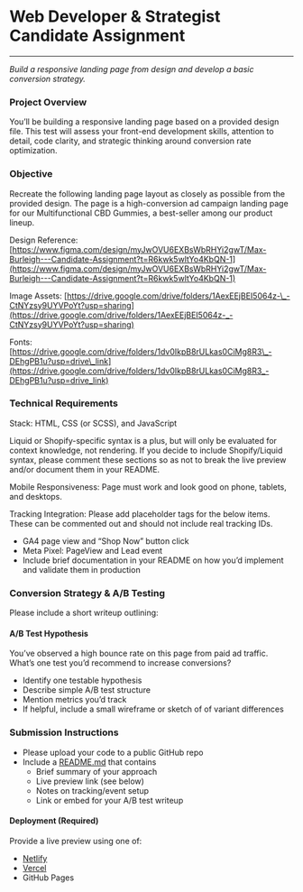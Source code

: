 # Web Developer & Strategist Candidate Assignment

---

*Build a responsive landing page from design and develop a basic conversion strategy.* 

### Project Overview

You’ll be building a responsive landing page based on a provided design file. This test will assess your front-end development skills, attention to detail, code clarity, and strategic thinking around conversion rate optimization.

### Objective

Recreate the following landing page layout as closely as possible from the provided design. The page is a high-conversion ad campaign landing page for our Multifunctional CBD Gummies, a best-seller among our product lineup.

Design Reference: [https://www.figma.com/design/myJwOVU6EXBsWbRHYi2gwT/Max-Burleigh---Candidate-Assignment?t=R6kwk5wltYo4KbQN-1](https://www.figma.com/design/myJwOVU6EXBsWbRHYi2gwT/Max-Burleigh---Candidate-Assignment?t=R6kwk5wltYo4KbQN-1)

Image Assets: [https://drive.google.com/drive/folders/1AexEEjBEI5064z-\_-CtNYzsy9UYVPoYt?usp=sharing](https://drive.google.com/drive/folders/1AexEEjBEI5064z-_-CtNYzsy9UYVPoYt?usp=sharing)

Fonts:   
[https://drive.google.com/drive/folders/1dv0IkpB8rULkas0CiMg8R3\_-DEhgPB1u?usp=drive\_link](https://drive.google.com/drive/folders/1dv0IkpB8rULkas0CiMg8R3_-DEhgPB1u?usp=drive_link)

### Technical Requirements

Stack: HTML, CSS (or SCSS), and JavaScript 

Liquid or Shopify-specific syntax is a plus, but will only be evaluated for context knowledge, not rendering. If you decide to include Shopify/Liquid syntax, please comment these sections so as not to break the live preview and/or document them in your README. 

Mobile Responsiveness: Page must work and look good on phone, tablets, and desktops.

Tracking Integration: Please add placeholder tags for the below items. These can be commented out and should not include real tracking IDs.  

* GA4 page view and “Shop Now” button click  
* Meta Pixel: PageView and Lead event  
* Include brief documentation in your README on how you’d implement and validate them in production

### Conversion Strategy & A/B Testing

Please include a short writeup outlining: 

#### A/B Test Hypothesis

You’ve observed a high bounce rate on this page from paid ad traffic. What’s one test you’d recommend to increase conversions? 

* Identify one testable hypothesis  
* Describe simple A/B test structure  
* Mention metrics you’d track  
* If helpful, include a small wireframe or sketch of of variant differences

### Submission Instructions

* Please upload your code to a public GitHub repo  
* Include a [README.md](http://readme.md) that contains  
  * Brief summary of your approach  
  * Live preview link (see below)  
  * Notes on tracking/event setup  
  * Link or embed for your A/B test writeup

#### Deployment (Required)

Provide a live preview using one of: 

* [Netlify](https://www.netlify.com/)  
* [Vercel](https://vercel.com/)  
* GitHub Pages